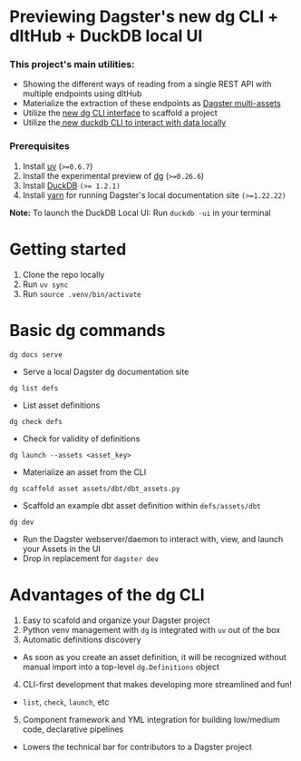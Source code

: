 # Previewing Dagster's new dg CLI + dltHub + DuckDB local UI

### This project's main utilities:
- Showing the different ways of reading from a single REST API with multiple endpoints using dltHub
- Materialize the extraction of these endpoints as [Dagster multi-assets](https://docs.dagster.io/guides/build/assets/defining-assets#multi-asset)
- Utilize the [new dg CLI interface](https://github.com/dagster-io/dagster/discussions/28472) to scaffold a project
- Utilize the[ new duckdb CLI to interact with data locally](https://duckdb.org/2025/03/12/duckdb-ui.html)

### Prerequisites 
1. Install [uv](https://docs.astral.sh/uv/getting-started/installation/) (`>=0.6.7`)
2. Install the experimental preview of [dg](https://docs.dagster.io/guides/labs/dg/) (`>=0.26.6`)
3. Install [DuckDB](https://duckdb.org/docs/installation/?version=stable&environment=cli&platform=macos&download_method=package_manager) `(>= 1.2.1)`
4. Install [yarn](https://classic.yarnpkg.com/lang/en/docs/install/#mac-stable) for running Dagster's local documentation site `(>=1.22.22)`

**Note:** To launch the DuckDB Local UI: Run `duckdb -ui` in your terminal

# Getting started  
1. Clone the repo locally
2. Run `uv sync`
3. Run `source .venv/bin/activate`

# Basic dg commands

`dg docs serve`
- Serve a local Dagster dg documentation site

`dg list defs`
- List asset definitions

`dg check defs`
- Check for validity of definitions

`dg launch --assets <asset_key>`
- Materialize an asset from the CLI

`dg scaffold asset assets/dbt/dbt_assets.py`
- Scaffold an example dbt asset definition within `defs/assets/dbt`

`dg dev`
- Run the Dagster webserver/daemon to interact with, view, and launch your Assets in the UI
- Drop in replacement for `dagster dev`

# Advantages of the dg CLI
1. Easy to scafold and organize your Dagster project
2. Python venv management with `dg` is integrated with `uv` out of the box
3. Automatic definitions discovery
  - As soon as you create an asset definition, it will be recognized without manual import into a top-level `dg.Definitions` object
4. CLI-first development that makes developing more streamlined and fun!
  - `list`, `check`, `launch`, etc
5. Component framework and YML integration for building low/medium code, declarative pipelines 
  - Lowers the technical bar for contributors to a Dagster project